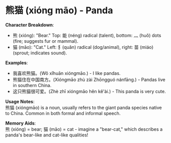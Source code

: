 # **熊猫 (xióng māo) - Panda**

**Character Breakdown**:  
- 熊 (xióng): "Bear." Top: 能 (néng) radical (talent), bottom: 灬 (huǒ) dots (fire; suggests fur or mammal).  
- 猫 (māo): "Cat." Left: 犭(quǎn) radical (dog/animal), right: 苗 (miáo) (sprout; indicates sound).

**Examples**:  
- 我喜欢熊猫。(Wǒ xǐhuān xióngmāo.) - I like pandas.  
- 熊猫住在中国南方。(Xióngmāo zhù zài Zhōngguó nánfāng.) - Pandas live in southern China.  
- 这只熊猫很可爱。(Zhè zhī xióngmāo hěn kě'ài.) - This panda is very cute.

**Usage Notes**:  
熊猫 (xióngmāo) is a noun, usually refers to the giant panda species native to China. Common in both formal and informal speech.

**Memory Aids**:  
熊 (xióng) = bear; 猫 (māo) = cat - imagine a "bear-cat," which describes a panda's bear-like and cat-like qualities!